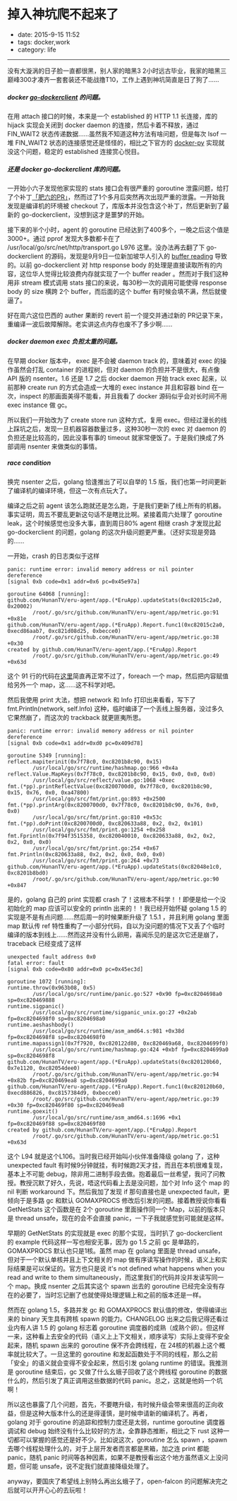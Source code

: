 # 掉入神坑爬不起来了

- date: 2015-9-15 11:52
- tags: docker,work
- category: life

-------------------

没有大漩涡的日子脸一直都很黑，别人家的暗黑3 2小时远古毕业，我家的暗黑三巅峰300才凑齐一套套装还不能战撸T10，工作上遇到神坑简直是日了狗了……

##### docker [go-dockerclient](https://github.com/fsouza/go-dockerclient) 的问题。

在用 attach 接口的时候，本来是一个 established 的 HTTP 1.1 长连接，库的 hijack 实现会关闭到 docker daemon 的连接，然后卡着不释放，通过 FIN_WAIT2 状态传递数据……虽然我不知道这种方法有啥问题，但是每次 lsof 一堆 FIN_WAIT2 状态的连接感觉还是怪怪的，相比之下官方的 [docker-py](https://github.com/docker/docker-py) 实现就没这个问题，稳定的 established 连接赏心悦目。

##### 还是 docker go-dockerclient 库的问题。

一开始小六子发现他家实现的 stats 接口会有很严重的 goroutine 泄露问题，给打了个补丁[「肥六的PR」](https://github.com/fsouza/go-dockerclient/pull/346/files)，然而过了1个多月后突然再次出现严重的泄露。一开始我发现是编译机的环境被 checkout 了，库版本并没包含这个补丁，然后更新到了最新的 go-dockerclient，没想到这才是噩梦的开始。

接下来的半个小时，agent 的 goroutine 已经达到了400多个，一晚之后这个值是 3000+。通过 pprof 发现大多数都卡在了 /usr/local/go/src/net/http/transport.go L976 这里。没办法再去翻了下 go-dockerclient 的源码，发现是9月9日一位新加坡华人引入的 [buffer reading](https://github.com/fsouza/go-dockerclient/commit/edc2bd38d8fa79581371ea78b3c09935877a1ade) 导致的。以前 go-dockerclient 对 http response body 的处理是直接读取所有的内容，这位华人觉得比较浪费内存就实现了一个 buffer reader 。然而对于我们这种用非 stream 模式调用 stats 接口的来说，每30秒一次的调用可能使得 response body 的 size 横跨 2个 buffer，而后面的这个 buffer 有时候会填不满，然后就傻逼了。

好在周六这位巴西的 auther 果断的 revert 前一个提交并通过新的 PR记录下来，重编译一波后故障解除。老实讲这点内存也废不了多少啊……

##### docker daemon exec 负担太重的问题。

在早期 docker 版本中， exec 是不会被 daemon track 的，意味着对 exec 的操作虽然会打乱 container 的进程树，但对 daemon 的负担并不是很大，有点像 API 版的 nsenter。1.6 还是 1.7 之后 docker daemon 开始 track exec 起来，以前那种 create run 的方式会造成一大堆的 exec instance 并且和容器 bind 在一次，inspect 的那画面美得不能看，并且我看了 docker 源码似乎会对长时间不用 exec instance 做 gc。

所以我们一开始改为了 create store run 这种方式，复用 exec。但经过漫长的线上踩坑之后，发现一旦机器容器数量过多，这种30秒一次的 exec 对 daemon 的负担还是比较高的，因此没事有事的 timeout 就家常便饭了。于是我们换成了外部调用 nsenter 来做类似的事情。

##### race condition

换完 nsenter 之后，golang 恰逢推出了可以自举的 1.5 版，我们也第一时间更新了编译机的编译环境，但这一次有点玩大了。

编译之后之前 agent 该怎么跑就还是怎么跑，于是我们更新了线上所有的机器。事实证明，周五不要乱更新这句话不是瞎比比啊。紧接着周六处理了 goroutine leak，这个时候感觉也没多大事，直到周日80% agent 相继 crash 才发现比起 go-dockerclient 的问题，golang 的这次升级问题更严重。（还好实现是旁路的……

一开始，crash 的日志类似于这样

```
panic: runtime error: invalid memory address or nil pointer dereference
[signal 0xb code=0x1 addr=0x6 pc=0x45e97a]

goroutine 64068 [running]:
github.com/HunanTV/eru-agent/app.(*EruApp).updateStats(0xc82015c2a0, 0x20002)
        /root/.go/src/github.com/HunanTV/eru-agent/app/metric.go:91 +0x81e
github.com/HunanTV/eru-agent/app.(*EruApp).Report.func1(0xc82015c2a0, 0xecd86aab7, 0xc821d08d25, 0xbecce0)
        /root/.go/src/github.com/HunanTV/eru-agent/app/metric.go:38 +0x30
created by github.com/HunanTV/eru-agent/app.(*EruApp).Report
        /root/.go/src/github.com/HunanTV/eru-agent/app/metric.go:49 +0x63d
```

这个 91 行的代码在[这里](https://github.com/HunanTV/eru-agent/blob/11507d69d202d68b14396803d474f66cc9404a05/app/metric.go#L91 )简直再正常不过了，foreach 一个 map，然后把内容赋值给另外一个 map，这……这不科学对吧。

然后我使用 print 大法，想把 network 和 Info 打印出来看看，写下了 fmt.Println(network, self.Info) 这种，临时编译了一个丢线上服务器，没过多久它果然崩了，而这次的 trackback 就更匪夷所思。

```
panic: runtime error: invalid memory address or nil pointer dereference
[signal 0xb code=0x1 addr=0xd0 pc=0x409d78]

goroutine 5349 [running]:
reflect.mapiterinit(0x7f78c0, 0xc8201b8c90, 0x15)
        /usr/local/go/src/runtime/hashmap.go:966 +0x4a
reflect.Value.MapKeys(0x7f78c0, 0xc8201b8c90, 0x15, 0x0, 0x0, 0x0)
        /usr/local/go/src/reflect/value.go:1068 +0xec
fmt.(*pp).printReflectValue(0xc8200700d0, 0x7f78c0, 0xc8201b8c90, 0x15, 0x76, 0x0, 0xa47800)
        /usr/local/go/src/fmt/print.go:893 +0x2500
fmt.(*pp).printArg(0xc8200700d0, 0x7f78c0, 0xc8201b8c90, 0x76, 0x0, 0x0)
        /usr/local/go/src/fmt/print.go:810 +0x53c
fmt.(*pp).doPrint(0xc8200700d0, 0xc820633a88, 0x2, 0x2, 0x101)
        /usr/local/go/src/fmt/print.go:1254 +0x258
fmt.Fprintln(0x7f94f3515358, 0xc820040010, 0xc820633a88, 0x2, 0x2, 0x2, 0x0, 0x0)
        /usr/local/go/src/fmt/print.go:254 +0x67
fmt.Println(0xc820633a88, 0x2, 0x2, 0x0, 0x0, 0x0)
        /usr/local/go/src/fmt/print.go:264 +0x73
github.com/HunanTV/eru-agent/app.(*EruApp).updateStats(0xc82048e1c0, 0xc8201b8bd0)
        /root/.go/src/github.com/HunanTV/eru-agent/app/metric.go:90 +0x847
```

是的，golang 自己的 print 实现都 crash 了！这根本不科学！！即便是给一个没初始化的 map 应该可以安全的 println 出来的！！我已经开始怀疑 golang 1.5 的实现是不是有点问题……然后周一的时候果断升级了 1.5.1 ，并且利用 golang 里面 map 默认传 ref 特性重构了一小部分代码，自以为没问题的情况下又丢了个临时编译的版本到线上……然而这并没有什么卵用，喜闻乐见的是这次它还是崩了，traceback 已经变成了这样

```
unexpected fault address 0x0
fatal error: fault
[signal 0xb code=0x80 addr=0x0 pc=0x45ec3d]

goroutine 1072 [running]:
runtime.throw(0x963b08, 0x5)
        /usr/local/go/src/runtime/panic.go:527 +0x90 fp=0xc8204698a0 sp=0xc820469888
runtime.sigpanic()
        /usr/local/go/src/runtime/sigpanic_unix.go:27 +0x2ab fp=0xc8204698f0 sp=0xc8204698a0
runtime.aeshashbody()
        /usr/local/go/src/runtime/asm_amd64.s:981 +0x38d fp=0xc8204698f8 sp=0xc8204698f0
runtime.mapassign1(0x7f7920, 0xc820122d80, 0xc820469a68, 0xc8204699f0)
        /usr/local/go/src/runtime/hashmap.go:424 +0xbf fp=0xc8204699a0 sp=0xc8204698f8
github.com/HunanTV/eru-agent/app.(*EruApp).updateStats(0xc820120b60, 0x7e1120, 0xc82054dee0)
        /root/.go/src/github.com/HunanTV/eru-agent/app/metric.go:94 +0x82b fp=0xc820469ea8 sp=0xc8204699a0
github.com/HunanTV/eru-agent/app.(*EruApp).Report.func1(0xc820120b60, 0xecd886826, 0xc8157384d9, 0xbecce0)
        /root/.go/src/github.com/HunanTV/eru-agent/app/metric.go:39 +0x30 fp=0xc820469f80 sp=0xc820469ea8
runtime.goexit()
        /usr/local/go/src/runtime/asm_amd64.s:1696 +0x1 fp=0xc820469f88 sp=0xc820469f80
created by github.com/HunanTV/eru-agent/app.(*EruApp).Report
        /root/.go/src/github.com/HunanTV/eru-agent/app/metric.go:51 +0x63d
```

这个 L94 就是这个L106。当时我已经开始叫小伙伴准备降级 golang 了，这种 unexpected fault 有时候9分钟就挂，有时候跑2天才挂，而且在本机很难复现，基本上不可能 debug，除非用二进制手段去做。抱着最后一丝希望，我问了问教授。教授沉默了好久，先说，唔这代码看上去是没问题，加个对 Info 这个 map 的 nil 判断 workaround 下。然后我加了发现 if 那句直接也是 unexpected fault，更倾向于是多路 gc 和默认 GOMAXPROCS 修改后引发的问题。接着教授说你看看 GetNetStats 这个函数是在 2个 goroutine 里面操作同一个 Map，以前的版本只是 thread unsafe，现在的会不会直接 panic，一下子我就感觉到可能就是这样。

早期的 GetNetStats 的实现就是 exec 的那个实现，当时扒了 go-dockerclient 的 example 代码这样一写也相安无事，因为 go 1.5 之前 gc 是单路的，GOMAXPROCS 默认也只是1核。虽然 map 在 golang 里面是 thread unsafe，但对于一个默认单核并且上下文相关的 map 做有序读写操作的时候，语义上和实际结果是可以保证的。官方也只是说 it's not defined what happens when you read and write to them simultaneously，而这里我们的代码并没并发读写同一个 map。换成 nsenter 之后其实这个 spawn 出去的 goroutine 已经完全没有存在的必要了，当时忘记删了也就使得处理逻辑上和之前的版本还是一样。

然而在 golang 1.5，多路并发 gc 和 GOMAXPROCS 默认值的修改，使得编译出来的 binary 天生具有跨核 spawn 的能力。CHANGELOG 出来之后我记得还看过业内有人讲 1.5 的 golang 标志着 goroutine 调度器的成熟（成熟个卵）。但这样一来，这种看上去安全的代码（语义上上下文相关，顺序读写）实际上变得不安全起来，随机 spawn 出来的 goroutine 保不齐会跨线程，在 24核的机器上这个概率就比较大了。一旦这里的 goroutine 和发起函数处于不同的线程，那么之前「安全」的语义就会变得不安全起来，然后引发 golang runtime 的错误。我推测是 goroutine 结束后，gc 又做了什么幺蛾子回收了这个跨线程 goroutine 的数据什么的，然后引发了真正调用这些数据的代码 panic。总之，这就是他妈一个坑啊！

所以这也暴露了几个问题，首先，不要瞎升级，有时候升级会带来很高的正向收益，但是这种大版本什么的还是得谨慎，是时候申请新的编译机了。再者，golang 对于 goroutine 的追踪和控制力度还是太弱，runtime goroutine 调度器调试和 debug 始终没有什么比较好的方法，全靠静态推断，相比之下 rust 这种一切都可以掌握的感觉还是好不少。比如说这次，goroutine 怎么 spawn ，spawn 去哪个线程处理什么的，对于上层开发者而言都是黑箱，加之连 print 都能 panic，随机 panic 时间等各种因素，如果不是教授看出这个地方虽然语义上没问题，但可能 unsafe，说不定我们就直接降级处理了。

anyway，要国庆了希望线上别特么再出幺蛾子了，open-falcon 的问题解决完之后就可以开开心心的去玩啦！
